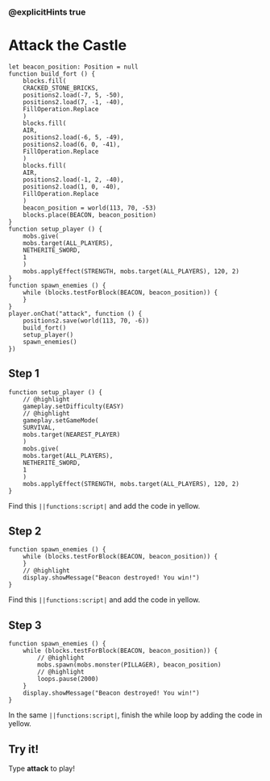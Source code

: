 ### @explicitHints true


# Attack the Castle

```template
let beacon_position: Position = null
function build_fort () {
    blocks.fill(
    CRACKED_STONE_BRICKS,
    positions2.load(-7, 5, -50),
    positions2.load(7, -1, -40),
    FillOperation.Replace
    )
    blocks.fill(
    AIR,
    positions2.load(-6, 5, -49),
    positions2.load(6, 0, -41),
    FillOperation.Replace
    )
    blocks.fill(
    AIR,
    positions2.load(-1, 2, -40),
    positions2.load(1, 0, -40),
    FillOperation.Replace
    )
    beacon_position = world(113, 70, -53)
    blocks.place(BEACON, beacon_position)
}
function setup_player () {
    mobs.give(
    mobs.target(ALL_PLAYERS),
    NETHERITE_SWORD,
    1
    )
    mobs.applyEffect(STRENGTH, mobs.target(ALL_PLAYERS), 120, 2)
}
function spawn_enemies () {
    while (blocks.testForBlock(BEACON, beacon_position)) {
    }
}
player.onChat("attack", function () {
    positions2.save(world(113, 70, -6))
    build_fort()
    setup_player()
    spawn_enemies()
})
```

## Step 1

```blocks
function setup_player () {
    // @highlight
    gameplay.setDifficulty(EASY)
    // @highlight
    gameplay.setGameMode(
    SURVIVAL,
    mobs.target(NEAREST_PLAYER)
    )
    mobs.give(
    mobs.target(ALL_PLAYERS),
    NETHERITE_SWORD,
    1
    )
    mobs.applyEffect(STRENGTH, mobs.target(ALL_PLAYERS), 120, 2)
}
```

Find this ``||functions:script|`` and add the code in yellow.

## Step 2

```blocks
function spawn_enemies () {
    while (blocks.testForBlock(BEACON, beacon_position)) {
    }
    // @highlight
    display.showMessage("Beacon destroyed! You win!")
}
```

Find this ``||functions:script|`` and add the code in yellow.

## Step 3

```blocks
function spawn_enemies () {
    while (blocks.testForBlock(BEACON, beacon_position)) {
        // @highlight
        mobs.spawn(mobs.monster(PILLAGER), beacon_position)
        // @highlight
        loops.pause(2000)
    }
    display.showMessage("Beacon destroyed! You win!")
}
```

In the same ``||functions:script|``, finish the while loop by adding the code in yellow.

## Try it!

Type **attack** to play!